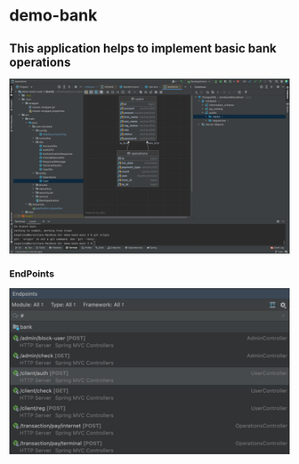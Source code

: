 # demo-bank

## This application helps to implement basic bank operations

![dbImage](https://github.com/begalievn/bank-management-syste/blob/main/Db-image.png)

### EndPoints
![endpoints](https://github.com/begalievn/bank-management-syste/blob/main/EndPoints.png)
